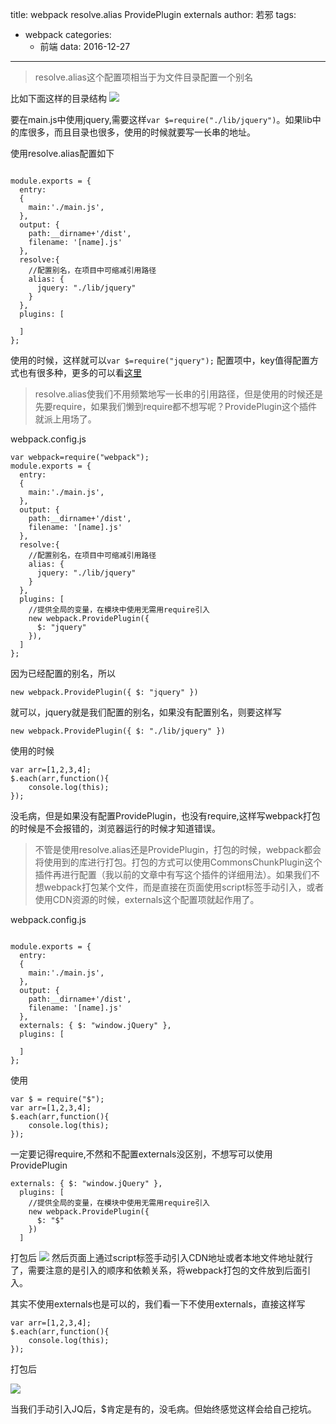 title: webpack resolve.alias ProvidePlugin externals
author: 若邪
tags:
 - webpack
categories:
   - 前端
data: 2016-12-27
---
>resolve.alias这个配置项相当于为文件目录配置一个别名

比如下面这样的目录结构
![](http://upload-images.jianshu.io/upload_images/2125695-3636aa829ece4cda.png?imageMogr2/auto-orient/strip%7CimageView2/2/w/1240)

要在main.js中使用jquery,需要这样```var $=require("./lib/jquery")```。如果lib中的库很多，而且目录也很多，使用的时候就要写一长串的地址。

使用resolve.alias配置如下
```

module.exports = {
  entry:
  {
    main:'./main.js',
  },
  output: {
    path:__dirname+'/dist',
    filename: '[name].js'
  },
  resolve:{
    //配置别名，在项目中可缩减引用路径
    alias: {
      jquery: "./lib/jquery"
    }
  },
  plugins: [

  ]
};
```
使用的时候，这样就可以```var $=require("jquery");```
配置项中，key值得配置方式也有很多种，更多的可以看[这里](http://webpack.github.io/docs/configuration.html#resolve)

>resolve.alias使我们不用频繁地写一长串的引用路径，但是使用的时候还是先要require，如果我们懒到require都不想写呢？ProvidePlugin这个插件就派上用场了。

webpack.config.js
```
var webpack=require("webpack");
module.exports = {
  entry:
  {
    main:'./main.js',
  },
  output: {
    path:__dirname+'/dist',
    filename: '[name].js'
  },
  resolve:{
    //配置别名，在项目中可缩减引用路径
    alias: {
      jquery: "./lib/jquery"
    }
  },
  plugins: [
    //提供全局的变量，在模块中使用无需用require引入
    new webpack.ProvidePlugin({
      $: "jquery"
    }),
  ]
};
```
因为已经配置的别名，所以
```
new webpack.ProvidePlugin({ $: "jquery" })
```
就可以，jquery就是我们配置的别名，如果没有配置别名，则要这样写
```
new webpack.ProvidePlugin({ $: "./lib/jquery" })
```
使用的时候
```
var arr=[1,2,3,4];
$.each(arr,function(){
    console.log(this);
});
```
没毛病，但是如果没有配置ProvidePlugin，也没有require,这样写webpack打包的时候是不会报错的，浏览器运行的时候才知道错误。

>不管是使用resolve.alias还是ProvidePlugin，打包的时候，webpack都会将使用到的库进行打包。打包的方式可以使用CommonsChunkPlugin这个插件再进行配置（我以前的文章中有写这个插件的详细用法）。如果我们不想webpack打包某个文件，而是直接在页面使用script标签手动引入，或者使用CDN资源的时候，externals这个配置项就起作用了。

webpack.config.js
```

module.exports = {
  entry:
  {
    main:'./main.js',
  },
  output: {
    path:__dirname+'/dist',
    filename: '[name].js'
  },
  externals: { $: "window.jQuery" },
  plugins: [

  ]
};
```
使用
```
var $ = require("$");
var arr=[1,2,3,4];
$.each(arr,function(){
    console.log(this);
});

```
一定要记得require,不然和不配置externals没区别，不想写可以使用ProvidePlugin
```
externals: { $: "window.jQuery" },
  plugins: [
    //提供全局的变量，在模块中使用无需用require引入
    new webpack.ProvidePlugin({
      $: "$"
    })
  ]
```

打包后
![](http://upload-images.jianshu.io/upload_images/2125695-d74bd937b98805bf.png?imageMogr2/auto-orient/strip%7CimageView2/2/w/1240)
然后页面上通过script标签手动引入CDN地址或者本地文件地址就行了，需要注意的是引入的顺序和依赖关系，将webpack打包的文件放到后面引入。

其实不使用externals也是可以的，我们看一下不使用externals，直接这样写
```
var arr=[1,2,3,4];
$.each(arr,function(){
    console.log(this);
});
```
打包后

![](http://upload-images.jianshu.io/upload_images/2125695-46b49a86f084eaee.png?imageMogr2/auto-orient/strip%7CimageView2/2/w/1240)

当我们手动引入JQ后，$肯定是有的，没毛病。但始终感觉这样会给自己挖坑。